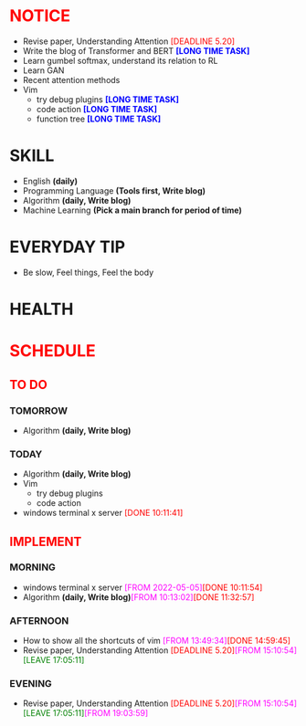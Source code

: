 # <font color=red>NOTICE</font>

- Revise paper, Understanding Attention <font color=red>[DEADLINE 5.20]</font>
- Write the blog of Transformer and BERT <font color=blue>**[LONG TIME
  TASK]**</font>
- Learn gumbel softmax, understand its relation to RL
- Learn GAN
- Recent attention methods
- Vim
  - try debug plugins <font color=blue>**[LONG TIME TASK]**</font>
  - code action <font color=blue>**[LONG TIME TASK]**</font>
  - function tree <font color=blue>**[LONG TIME TASK]**</font>

# SKILL

- English **(daily)**
- Programming Language **(Tools first, Write blog)**
- Algorithm **(daily, Write blog)**
- Machine Learning **(Pick a main branch for period of time)**

# EVERYDAY TIP

- Be slow, Feel things, Feel the body

# HEALTH

# <font color=red>SCHEDULE</font>

## <font color=red>TO DO</font>

### TOMORROW

- Algorithm **(daily, Write blog)**

### TODAY

- Algorithm **(daily, Write blog)**
- Vim
  - try debug plugins
  - code action
- windows terminal x server <font color=red>[DONE 10:11:41]</font>

## <font color=red>IMPLEMENT</font>

### MORNING

- windows terminal x server <font color=magenta>[FROM
  2022-05-05]</font><font color=red>[DONE 10:11:54]</font>
- Algorithm **(daily, Write blog)**<font color=magenta>[FROM
  10:13:02]</font><font color=red>[DONE 11:32:57]</font>

### AFTERNOON

- How to show all the shortcuts of vim <font color=magenta>[FROM
  13:49:34]</font><font color=red>[DONE 14:59:45]</font>
- Revise paper, Understanding Attention <font color=red>[DEADLINE
  5.20]</font><font color=magenta>[FROM 15:10:54]</font><font color=green>[LEAVE
  17:05:11]</font>

### EVENING

- Revise paper, Understanding Attention <font color=red>[DEADLINE
  5.20]</font><font color=magenta>[FROM 15:10:54]</font><font color=green>[LEAVE
  17:05:11]</font><font color=magenta>[FROM 19:03:59]</font>

